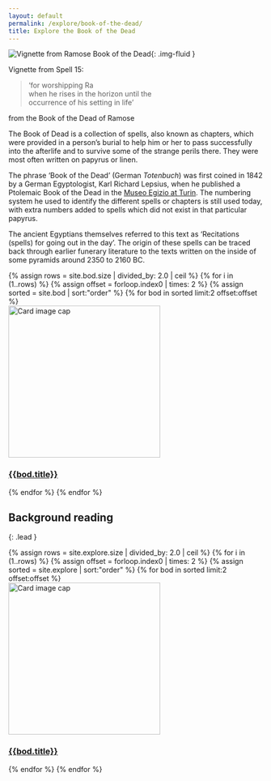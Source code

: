 ```yaml
---
layout: default
permalink: /explore/book-of-the-dead/
title: Explore the Book of the Dead
---
```


![Vignette from Ramose Book of the Dead]({{site.baseurl}}/images/papyrus/bod1.jpg){: .img-fluid }

Vignette from Spell 15:
> ‘for worshipping Ra  
when he rises in the horizon until the  
occurrence of his setting in life’

from the Book of the Dead of Ramose

The Book of Dead is a collection of spells, also known as chapters, which were provided in a person’s burial to help him or her to pass successfully into the afterlife and to survive some of the strange perils there. They were most often written on papyrus or linen.

The phrase ‘Book of the Dead’ (German _Totenbuch_) was first coined in 1842 by a German Egyptologist, Karl Richard Lepsius, when he published a Ptolemaic Book of the Dead in the [Museo Egizio at Turin](http://www.museoegizio.it/pages/hp_en.jsp). The numbering system he used to identify the different spells or chapters is still used today, with extra numbers added to spells which did not exist in that particular papyrus.

The ancient Egyptians themselves referred to this text as ‘Recitations (spells) for going out in the day’. The origin of these spells can be traced back through earlier funerary literature to the texts written on the inside of some pyramids around 2350 to 2160 BC.

<div class="container mb-3">
  <div class="row">
  {% assign rows = site.bod.size | divided_by: 2.0 | ceil %}
  {% for i in (1..rows) %}
  {% assign offset = forloop.index0 | times: 2 %}
  {% assign sorted = site.bod | sort:"order" %}
    {% for bod in sorted limit:2 offset:offset %}
    <div class="col-md-4 mb-3">
      <div class="card h-100" >
        <a href="{{site.url}}{{site.baseurl}}{{ bod.permalink }}" class="stretched-link">
          <img class="card-img-top" src="{{site.url}}{{site.baseurl}}{{bod.image}}" alt="Card image cap" width="300" height="300"/>
        </a>
        <div class="card-body">
          <h3 class="lead mt-2">
            <a href="{{site.url}}{{site.baseurl}}{{ bod.permalink }}" class="stretched-link">{{bod.title}}</a>
          </h3>
        </div>
      </div>
    </div>
    {% endfor %}
  {% endfor %}
  </div>
</div>

## Background reading
{: .lead }

<div class="container mb-3">
  <div class="row">
  {% assign rows = site.explore.size | divided_by: 2.0 | ceil %}
  {% for i in (1..rows) %}
  {% assign offset = forloop.index0 | times: 2 %}
  {% assign sorted = site.explore | sort:"order" %}
    {% for bod in sorted limit:2 offset:offset %}
    <div class="col-md-4 mb-3">
      <div class="card h-100" >
        <a href="{{site.url}}{{site.baseurl}}{{ bod.permalink }}" class="stretched-link">
          <img class="card-img-top" src="{{site.url}}{{site.baseurl}}{{bod.image}}" alt="Card image cap" width="300" height="300"/>
        </a>
        <div class="card-body">
          <h3 class="lead mt-2">
            <a href="{{site.url}}{{site.baseurl}}{{ bod.permalink }}" class="stretched-link">{{bod.title}}</a>
          </h3>
        </div>
      </div>
    </div>
    {% endfor %}
  {% endfor %}
  </div>
</div>
